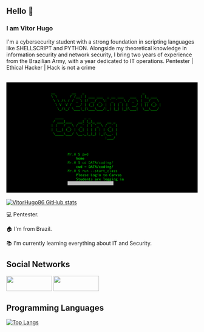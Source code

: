 ## Hello 👋

<!--
**SeuNome/SeuNome** é um ✨ _repositório especial_ ✨ porque seu `README.md` (este arquivo) aparece no seu perfil do GitHub.

Aqui estão algumas ideias para começar:

- 🔭 Atualmente estou trabalhando em ...
- 🌱 Atualmente estou aprendendo ...
- 👯 Estou procurando colaborar em ...
- 🤔 Estou procurando ajuda com ...
- 💬 Pergunte-me sobre ...
- 📫 Como me contatar: ...
- 😄 Pronomes: ...
- ⚡ Curiosidade: ...
-->

### I am Vitor Hugo
I'm a cybersecurity student with a strong foundation in scripting languages like SHELLSCRIPT and PYTHON. Alongside my theoretical knowledge in information security and network security, I bring two years of experience from the Brazilian Army, with a year dedicated to IT operations.
Pentester | Ethical Hacker | Hack is not a crime

<br>

<img src="53jt.gif" width="600">

</br>

[![VitorHugo86 GitHub stats](https://github-readme-stats.vercel.app/api?username=VitorHugo86&theme=dark)](https://github.com/VitorHugo86/github-readme-stats)

💻 Pentester.

🏠 I'm from Brazil.

📚 I'm currently learning everything about IT and Security.

## Social Networks

<div style="display: inline; gap: 20px;">
    <a href="https://github.com/VitorHugo86"><img width='120' height='40' src="https://img.shields.io/badge/-Github-000?style=flat-square&logo=Github&logoColor=white"></a>
    <a href="https://www.linkedin.com/in/vitor-hugo86"><img width='120' height='40' src="https://img.shields.io/badge/-LinkedIn-blue?style=flat-square&logo=Linkedin&logoColor=white"></a>
</div>

## Programming Languages

[![Top Langs](https://github-readme-stats.vercel.app/api/top-langs/?username=VitorHugo86&langs_count=8)](https://github.com/VitorHugo86/github-readme-stats)
